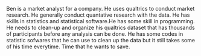 Ben is a market analyst for a company. He uses qualtrics to conduct market research.
He generally conduct quantative research with the data. 
He has skills in statistics and statistical software.He has some skill in programming.
He needs to clean-up and organize his qualtrics dataset that has thousands of participants before any analysis can be done. 
He has some codes in statistic sofwares that he can use to clean up the data but it still takes some of his time everytime. Time that he wants to save.
